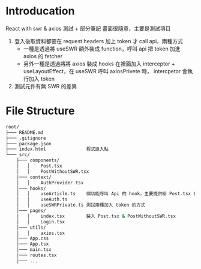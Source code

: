 # Introducation
React with swr & axios 測試 + 部分筆記
畫面很隨意，主要是測試項目
1. 登入後取資料都要在 request headers 加上 token 才 call api，兩種方式
    - 一種是透過將 useSWR 額外裝成 function，呼叫 api 把 token 加進 axios 的 fetcher
    - 另外一種是透過將將 axios 裝成 hooks 在裡面加入 interceptor + useLayoutEffect，在 useSWR 呼叫 axiosPrivete 時， intercpetor 會執行加入 token
2. 測試元件有無 SWR 的差異

# File Structure
```bash
root/  
├─── README.md  
├─── .gitignore  
├─── package.json  
├─── index.html               程式進入點  
└─── src/  
    ├─── components/         
    │   │    Post.tsx  
    │   │    PostWithoutSWR.tsx  
    │─── context/   
    │   │    AuthProvider.tsx  
    │─── hooks/    
    │   │    useArticle.ts    個功能呼叫 Api 的 hook，主要提供給 Post.tsx 使用，依賴 useSWRPrivate.ts  
    │   │    useAuth.ts  
    │   │    useSWRPrivate.ts 測試兩種加入 token 的方式  
    │─── pages/     
    │   │    index.tsx        裝入 Post.tsx & PostWithoutSWR.tsx  
    │   │    Login.tsx  
    │─── utils/    
    │   │    axios.tsx  
    │─── App.css  
    │─── App.tsx  
    │─── main.tsx  
    │─── routes.tsx  
    │─── ...  
 ```
